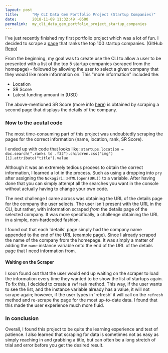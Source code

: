 ```yaml
---
layout: post
title:      "My CLI Data Gem Portfolio Project (Startup Companies)"
date:       2018-11-09 11:32:49 -0500
permalink:  my_cli_data_gem_portfolio_project_startup_companies
---
```



I've just recently finished my first portfolio project which was a lot of fun. I decided to scrape a [page](https://www.startupranking.com/top) that ranks the top 100 startup companies. (GitHub [Repo](https://github.com/aburk3/top_startups))

From the beginning, my goal was to create use the CLI to allow a user to be presented with a list of the top 5 startup companies (scraped from the homepage) - followed by allowing the user to select a given company that they would like more information on.  This "more information" included the: 

* Location
* SR Score
* Latest funding amount in (USD)

The above-mentioned SR Score (more info [here](https://www.startupranking.com/how-it-works)) is obtained by scraping a second page that displays the details of the company. 


<h3>Now to the acutal code</h3>

The most time-consuming part of this project was undoubtedly scraping the pages for the correct information (name, location, rank, SR Score).

I ended up with code that looks like: `startups.location = doc.search(".ranks td .f32").children.css("img")[i].attribute("title").value`

Although it was an extremely tedious process to obtain the correct information, I learned a lot in the process. Such as using a dropping into `pry` after assigning the `Nokogiri::HTML(open(URL))` to a variable. After having done that you can simply attempt all the searches you want in the console without actually having to change your own code. 

The next challenge I came across was obtaining the URL of the details page for the company the user selects. The user isn't present with the URL in the CLI, but rather, with information scraped *from* the details page of the selected company. It was more specifically, a challenge obtaining the URL in a simple, non-hardcoded fashion.

I found out that each 'details' page simply had the company name appended to the end of the URL (example [page](https://www.startupranking.com/medium)). Since I already scraped the name of the company from the homepage. It was simply a matter of adding the `name` instance variable onto the end of the URL of the details page that I need information from. 

<h4>Waiting on the Scraper</h4>

I soon found out that the user would end up waiting on the scraper to load the information every time they wanted to be show the list of startups again. To fix this, I decided to create a `refresh` method. This way, if the user wants to see the list, and the instance variable already has a value, it will not scrape again; however, if the user types in 'refresh' it will call on the `refresh` method and re-scrape the page for the most up-to-date data. I found that this made the user experience much more fluid. 


<h3>In conclusion</h3>

Overall, I found this project to be quite the learning experience and test of patience. I also learned that scraping for data is sometimes not as easy as simply reaching in and grabbing a title, but can often be a long stretch of trial and error before you get the desired result.







